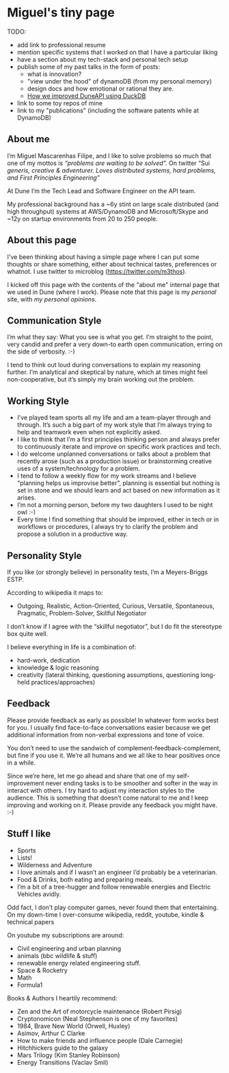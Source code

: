# Miguel's tiny page

TODO:
- add link to professional resume
- mention specific systems that I worked on that I have a particular liking
- have a section about my tech-stack and personal tech setup
- publish some of my past talks in the form of posts:
  - what is innovation?
  - "view under the hood" of dynamoDB (from my personal memory)
  - design docs and how emotional or rational they are.
  - [How we improved DuneAPI using DuckDB](blogpost/blogpost-improving-dune-API.md)
- link to some toy repos of mine
- link to my "publications" (including the software patents while at DynamoDB) 

## About me

I’m Miguel Mascarenhas Filipe, and I like to solve problems so much that one of my mottos is *“problems are waiting to be solved”.* On twitter “Sui *generis, creative & adventurer. Loves distributed systems, hard problems, and First Principles Engineering”*

At Dune I’m the Tech Lead and Software Engineer on the API team.

My professional background has a ~6y stint on large scale distributed (and high throughput) systems at AWS/DynamoDB and Microsoft/Skype and ~12y on startup environments from 20 to 250 people.

## About this page

I've been thinking about having a simple page where I can put some thoughts or share something, either about technical tastes, preferences or whatnot. I use twitter to microblog (https://twitter.com/m3thos).

I kicked off this page with the contents of the "about me" internal page that we used in Dune (where I work).
Please note that this page is my *personal* site, with *my personal opinions*. 

## Communication Style

I’m what they say: What you see is what you get. I’m straight to the point, very candid and prefer a very down-to earth open communication, erring on the side of verbosity. :-)

I tend to think out loud during conversations to explain my reasoning further. I’m analytical and skeptical by nature, which at times might feel non-cooperative, but it’s simply my brain working out the problem.

## Working Style

- I’ve played team sports all my life and am a team-player through and through. It’s such a big part of my work style that I’m always trying to help and teamwork even when not explicitly asked.
- I like to think that I’m a first principles thinking person and always prefer to continuously iterate and improve on specific work practices and tech.
- I do welcome unplanned conversations or talks about a problem that recently arose (such as a production issue) or brainstorming  creative uses of a system/technology for a problem.
- I tend to follow a weekly flow for my work streams and I believe “planning helps us improvise better”, planning is essential but nothing is set in stone and we should learn and act based on new information as it arises.
- I’m not a morning person, before my two daughters I used to be night owl :-)
- Every time I find something that should be improved, either in tech or in workflows or procedures, I always try to clarify the problem and propose a solution in a productive way.

## Personality Style

If you like (or strongly believe) in personality tests, I’m a Meyers-Briggs ESTP.

According to wikipedia it maps to:

- Outgoing, Realistic, Action-Oriented, Curious, Versatile, Spontaneous, Pragmatic, Problem-Solver, Skillful Negotiator

I don’t know if I agree with the “skillful negotiator”, but I do fit the stereotype box quite well.

I believe everything in life is a combination of:

- hard-work, dedication
- knowledge & logic reasoning
- creativity (lateral thinking, questioning assumptions, questioning long-held practices/approaches)

## Feedback

Please provide feedback as early as possible! In whatever form works best for you. I usually find face-to-face conversations easier because we get additional information from non-verbal expressions and tone of voice.

You don’t need to use the sandwich of complement-feedback-complement, but fine if you use it. We’re all humans and we all like to hear positives once in a while.

Since we’re here, let me go ahead and share that one of my self-improvement never ending tasks is to be smoother and softer in the way in interact with others. I try hard to adjust my interaction styles to the audience. This is something that doesn’t come natural to me and I keep improving and working on it. Please provide any feedback you might have. :-)

## Stuff I like

- Sports
- Lists!
- Wilderness and Adventure
- I love animals and if I wasn’t an engineer I’d probably be a veterinarian.
- Food & Drinks, both eating and preparing meals.
- I’m a bit of a tree-hugger and follow renewable energies and Electric Vehicles avidly.

Odd fact, I don’t play computer games, never found them that entertaining. On my down-time I over-consume wikipedia, reddit, youtube, kindle & technical papers

On youtube my subscriptions are around:

- Civil engineering and urban planning
- animals (bbc wildlife & stuff)
- renewable energy related engineering stuff.
- Space & Rocketry
- Math
- Formula1

Books & Authors I heartily recommend:

- Zen and the Art of motorcycle maintenance (Robert Pirsig)
- Cryptonomicon (Neal Stephenson is one of my favorites)
- 1984, Brave New World (Orwell, Huxley)
- Asimov, Arthur C Clarke
- How to make friends and influence people (Dale Carnegie)
- Hitchhickers guide to the galaxy
- Mars Trilogy (Kim Stanley Robinson)
- Energy Transitions (Vaclav Smil)
